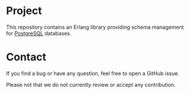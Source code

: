 # Project
This repository contains an Erlang library providing schema management
for [PostgreSQL](https://www.postgresql.org) databases.

# Contact
If you find a bug or have any question, feel free to open a GitHub
issue.

Please not that we do not currently review or accept any contribution.
